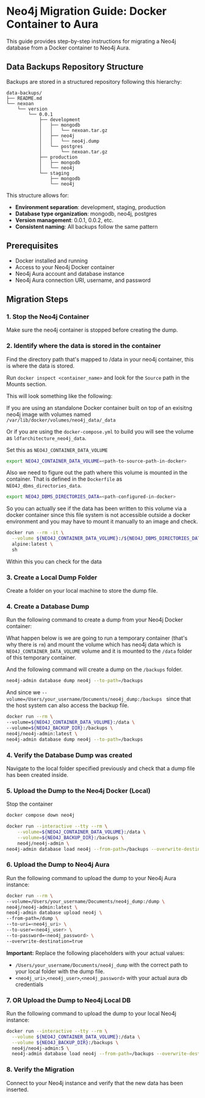 # Neo4j Migration Guide: Docker Container to Aura

This guide provides step-by-step instructions for migrating a Neo4j database from a Docker container to Neo4j Aura.

## Data Backups Repository Structure

Backups are stored in a structured repository following this hierarchy:

```
data-backups/
├── README.md
└── nexoan
    └── version
        └── 0.0.1
            ├── development
            │   ├── mongodb
            │   │   └── nexoan.tar.gz
            │   ├── neo4j
            │   │   └── neo4j.dump
            │   └── postgres
            │       └── nexoan.tar.gz
            ├── production
            │   ├── mongodb
            │   └── neo4j
            └── staging
                ├── mongodb
                └── neo4j
```

This structure allows for:
- **Environment separation**: development, staging, production
- **Database type organization**: mongodb, neo4j, postgres
- **Version management**: 0.0.1, 0.0.2, etc.
- **Consistent naming**: All backups follow the same pattern

## Prerequisites

- Docker installed and running
- Access to your Neo4j Docker container
- Neo4j Aura account and database instance
- Neo4j Aura connection URI, username, and password

## Migration Steps

### 1. Stop the Neo4j Container

Make sure the neo4j container is stopped before creating the dump.

### 2. Identify where the data is stored in the container

Find the directory path that's mapped to /data in your neo4j container, this is where the data is stored. 

Run `docker inspect <container_name>` and look for the `Source` path in the Mounts section.

This will look something like the following: 

If you are using an standalone Docker container built on top of an exisitng neo4j image with volumes named
`/var/lib/docker/volumes/neo4j_data/_data`

Or if you are using the `docker-compose.yml` to build you will see the volume as `ldfarchitecture_neo4j_data`.

Set this as `NEO4J_CONTAINER_DATA_VOLUME`

```bash
export NEO4J_CONTAINER_DATA_VOLUME=<path-to-source-path-in-docker>
```

Also we need to figure out the path where this volume is mounted in the container.
That is defined in the `Dockerfile` as `NEO4J_dbms_directories_data`.

```bash
export NEO4J_DBMS_DIRECTORIES_DATA=<path-configured-in-docker>
```

So you can actually see if the data has been written to this volume via a docker container since this file system is not accessible outside a docker environment and you may have to mount it manually to an image and check.

```bash
docker run --rm -it \
  --volume ${NEO4J_CONTAINER_DATA_VOLUME}:/${NEO4J_DBMS_DIRECTORIES_DATA} \
  alpine:latest \
  sh
```

Within this you can check for the data

### 3. Create a Local Dump Folder

Create a folder on your local machine to store the dump file.

### 4. Create a Database Dump

Run the following command to create a dump from your Neo4j Docker container:  

What happen below is we are going to run a temporary container (that's why there is `rm`)
and mount the volume which has neo4j data which is `NEO4J_CONTAINER_DATA_VOLUME` volume and it
is mounted to the `/data` folder of this temporary container.

And the following command will create a dump on the `/backups` folder. 

```bash
neo4j-admin database dump neo4j --to-path=/backups
```

And since we `--volume=/Users/your_username/Documents/neo4j_dump:/backups ` since that the 
host system can also access the backup file.

```bash
docker run --rm \
--volume=${NEO4J_CONTAINER_DATA_VOLUME}:/data \
--volume=${NEO4J_BACKUP_DIR}:/backups \
neo4j/neo4j-admin:latest \
neo4j-admin database dump neo4j --to-path=/backups
```

### 4. Verify the Database Dump was created

Navigate to the local folder specified previously and check that a dump file has been created inside.

### 5. Upload the Dump to the Neo4j Docker (Local)

Stop the container

```bash
docker compose down neo4j
```

```bash
docker run --interactive --tty --rm \
    --volume=${NEO4J_CONTAINER_DATA_VOLUME}:/data \
    --volume=${NEO4J_BACKUP_DIR}:/backups \
    neo4j/neo4j-admin \
neo4j-admin database load neo4j --from-path=/backups --overwrite-destination=true
```

### 6. Upload the Dump to Neo4j Aura

Run the following command to upload the dump to your Neo4j Aura instance:

```bash
docker run --rm \
--volume=/Users/your_username/Documents/neo4j_dump:/dump \
neo4j/neo4j-admin:latest \
neo4j-admin database upload neo4j \
--from-path=/dump \
--to-uri=<neo4j_uri> \
--to-user=<neo4j_user> \
--to-password=<neo4j_password> \
--overwrite-destination=true
```

**Important:** Replace the following placeholders with your actual values:
- `/Users/your_username/Documents/neo4j_dump` with the correct path to your local folder with the dump file.
- `<neo4j_uri>`,`<neo4j_user>`,`<neo4j_password>` with your actual aura db credentials


### 7. OR Upload the Dump to Neo4j Local DB

Run the following command to upload the dump to your local Neo4j instance:

```bash
docker run --interactive --tty --rm \
  --volume ${NEO4J_CONTAINER_DATA_VOLUME}:/data \
  --volume ${NEO4J_BACKUP_DIR}:/backups \
  neo4j/neo4j-admin:5 \
  neo4j-admin database load neo4j --from-path=/backups --overwrite-destination=true
```

### 8. Verify the Migration

Connect to your Neo4j instance and verify that the new data has been inserted.
